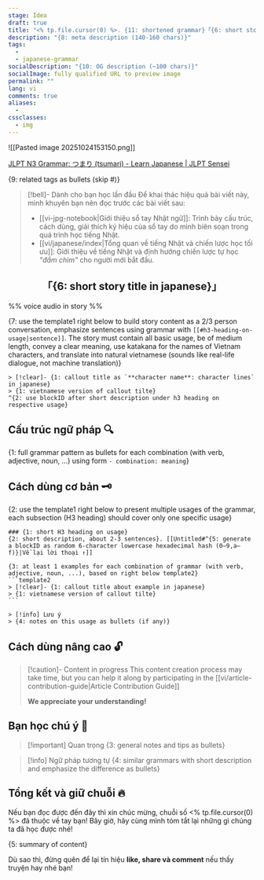 ```yaml
---
stage: Idea
draft: true
title: "<% tp.file.cursor(0) %>. {11: shortened grammar}「{6: short story title in vietnamese}」"
description: "{8: meta description (140‑160 chars)}"
tags:
  - 
  - japanese-grammar
socialDescription: "{10: OG description (~100 chars)}"
socialImage: fully qualified URL to preview image
permalink: ""
lang: vi
comments: true
aliases:
  - 
cssclasses:
  - img
---
```

![[Pasted image 20251024153150.png]]

[JLPT N3 Grammar: つまり (tsumari) - Learn Japanese | JLPT Sensei](https://jlptsensei.com/learn-japanese-grammar/%e3%81%a4%e3%81%be%e3%82%8a-tsumari-meaning/)

{9: related tags as bullets (skip #)}

> [!bell]- Dành cho bạn học lần đầu
> Để khai thác hiệu quả bài viết này, mình khuyên bạn nên đọc trước các bài viết sau:
> - [[vi-jpg-notebook|Giới thiệu sổ tay Nhật ngữ]]: Trình bày cấu trúc, cách dùng, giải thích ký hiệu của sổ tay do mình biên soạn trong quá trình học tiếng Nhật.   
> - [[vi/japanese/index|Tổng quan về tiếng Nhật và chiến lược học tối ưu]]: Giới thiệu về tiếng Nhật và định hướng chiến lược tự học *"đắm chìm"* cho người mới bắt đầu.

<h2 style="text-align:center">「{6: short story title in japanese}」</h2>

%% voice audio in story %%

{7: use the template1 right below to build story content as a 2/3 person conversation, emphasize sentences using grammar with `[[#h3-heading-on-usage|sentence]]`. The story must contain all basic usage, be of medium length, convey a clear meaning, use katakana for the names of Vietnam characters, and translate into natural vietnamese (sounds like real-life dialogue, not machine translation)}
```template1
> [!clear]- {1: callout title as `**character name**: character lines` in japanese}
> {1: vietnamese version of callout tilte}
^{2: use blockID after short description under h3 heading on respective usage}
```

## Cấu trúc ngữ pháp 🔍
{1: full grammar pattern as bullets for each combination (with verb, adjective, noun, ...) using form `- combination: meaning`}

## Cách dùng cơ bản 🗝️

{2: use the template1 right below to present multiple usages of the grammar, each subsection (H3 heading) should cover only one specific usage}
````template1
### {1: short H3 heading on usage}
{2: short description, about 2-3 sentences}. [[Untitled#^{5: generate a blockID as random 6-character lowercase hexadecimal hash (0–9,a–f)}|Về lại lời thoại ↑]]

{3: at least 1 examples for each combination of grammar (with verb, adjective, noun, ...), based on right below template2}
```template2
> [!clear]- {1: callout title about example in japanese}
> {1: vietnamese version of callout tilte}
```

> [!info] Lưu ý
> {4: notes on this usage as bullets (if any)}
````

## Cách dùng nâng cao 🔓

> [!caution]- Content in progress
> This content creation process may take time, but you can help it along by participating in the [[vi/article-contribution-guide|Article Contribution Guide]]
>
> **We appreciate your understanding!**

## Bạn học chú ý 👀

> [!important] Quan trọng
> {3: general notes and tips as bullets}

> [!info] Ngữ pháp tương tự
> {4: similar grammars with short description and emphasize the difference as bullets}

## Tổng kết và giữ chuỗi 🔥
Nếu bạn đọc được đến đây thì xin chúc mừng, chuỗi số <% tp.file.cursor(0) %> đã thuộc về tay bạn! Bây giờ, hãy cùng mình tóm tắt lại những gì chúng ta đã học được nhé!

{5: summary of content}

Dù sao thì, đừng quên để lại tín hiệu **like, share và comment** nếu thấy truyện hay nhé bạn!

